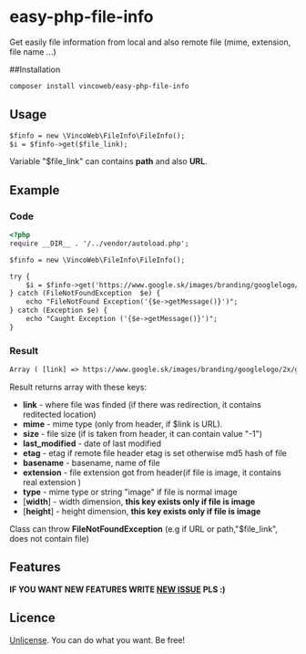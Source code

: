 # easy-php-file-info
Get easily file information from local and also remote file (mime, extension, file name ...)

##Installation
```html
composer install vincoweb/easy-php-file-info
```

## Usage

```html
$finfo = new \VincoWeb\FileInfo\FileInfo();
$i = $finfo->get($file_link);

```

Variable "$file_link" can contains **path** and also **URL**.

## Example

### Code

```html
<?php
require __DIR__ . '/../vendor/autoload.php';

$finfo = new \VincoWeb\FileInfo\FileInfo();

try {
	$i = $finfo->get('https://www.google.sk/images/branding/googlelogo/2x/googlelogo_color_272x92dp.png');
} catch (FileNotFoundException  $e) {
	echo "FileNotFound Exception('{$e->getMessage()}')";
} catch (Exception $e) {
	echo "Caught Exception ('{$e->getMessage()}')";
}

```
### Result

```html
Array ( [link] => https://www.google.sk/images/branding/googlelogo/2x/googlelogo_color_272x92dp.png [mime] => image/png [size] => 13504 [last_modified] => Fri, 04 Sep 2015 22:33:08 GMT [etag] => [basename] => googlelogo_color_272x92dp.png [extension] => png [type] => image [width] => 544 [height] => 3 )
```

Result returns array with these keys:
* **link** - where file was finded (if there was redirection, it contains reditected location)
* **mime** - mime type (only from header, if $link is URL).
* **size** - file size (if is taken from header, it can contain value "-1")
* **last_modified** - date of last modified
* **etag** - etag if remote file header etag is set otherwise md5 hash of file
* **basename** - basename, name of file
* **extension** - file extension got from header(if file is image, it contains real extension )
* **type** - mime type or string "image" if file is normal image
* [**width**] - width dimension, **this key exists only if file is image**
* [**height**] - height dimension, **this key exists only if file is image**


Class can throw **FileNotFoundException** (e.g if URL or path,"$file_link", does not contain file)


## Features

**IF YOU WANT NEW FEATURES WRITE [NEW ISSUE](https://github.com/vincoweb/easy-php-file-info/issues/new) PLS :)**


## Licence
[Unlicense](http://unlicense.org/). You can do what you want. Be free! 